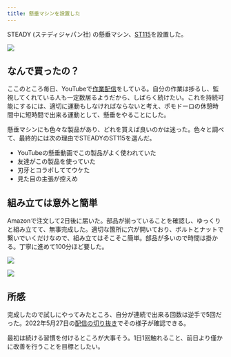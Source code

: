 ```yaml
---
title: 懸垂マシンを設置した
---
```

STEADY (ステディジャパン社) の懸垂マシン、[ST115](https://www.amazon.co.jp/dp/B09K3QQBKH)を設置した。

![](https://lh3.googleusercontent.com/docs/AG8NV2YC3J8LdiPPLzrzQgb_Os-9WmMo0uC35gsF5ZsdwdjY7s1YIsyxjzQUrdFhXfPZg-3N2orNCnQOs9vt9OBXx4elSvaUt536nUzE3T4YmLFc0mrU24nZ0qOn_cY0a7U-BZzC1kfFZjIfVqEFAloryyfyvaIanoBUqjWBp-AoUbksPnfeWCIXG2UGaZVR1ZY4XMgYZB-B7bvYIusD6vsrVH_v5S2M0D_-sHsYYN7qjIZe7xJ2n6g0hFrOuFKE8m9j7D1O7hd6SU_XHLERlAKEVjKNn1NfZJW9ekVAGmN9zBxqRtanqVYFr2PR0Cn__kemN5wlsEljEITAkUG2A3J1W8WCNsARKMlVKFIhRMOS9yOWAijv2KQD9CN1CqNnI3bLXL4bYZSEygwO-e74FeYxzdW_MOrvxI9FVvlgq44AymOK9nriEuaoFfJt1SAQI4lk9tiT9R1RbCmsvUXFnuHFTgoAwO4MB3i6zu0rWK_990m5ManNmKNrldCDKujZJ6ZFNCco1T7jF29YitPWvKcJnAjCtVsuh9qH8c9HSAUWhmtxMBnWVyjaXWShwfZx6fUwpVJ5P52yCGp9AWBfHmdEmzd3HT72vACoA6qp-p9mCIhlQrZt-yPaD5kmHdClM9vheIN4CIzj9JVEnyoUbTXCrypizDLjVDLQ2s7ojRSJUf4p7lF1e5GxhTa-s24UaJsYHnh3y43hdLryGJKyb_dKSAvhSKhBeL4iz97vbh2fpvIS_AUmwhg5OgGfKRzcutmsZapV4An_i-P9Az9ZC9vZEBPyD7nSow3Y-DxEZRqrbFvGP18GDdOPBLzzKwx4rAsTKXj1FG7JL1MKQ1Oe23kBOMvtPqBA6mTIy4L87--0XULdSapoQIAPo_nDVeQyljmzN603fg084n4y7ptOkDVTnh2sv5WbCJHwvwzKFhxeJ7QSnBk7qjY7QKL767ZJxR8vUBGadVqJ4TyweD-UxrInyh_7yatFWe9R9p7ZMZU6L2bLJp6KiLq8ANOutFqc5dmDwB8PjsiyfTaXl1Ap1ZWnC6q3DJhPt3by-vUjMpV52hbsZZcHQoX7fi9STkybPI7iHWi5RJb0z_srODRUfpH_Tw-Ll7xcFtDubgp7lbjglTxVEvXdXawdAtofpdRLV7qbEvBNBzK-crqv2dEeDaAXahz0s6qvcDqJUSEsmy-X0T-lS1PBtqDorRN_PksaaLHfVuDz_p1zckJLoSWg3_9sGzgBoVy9OphFzwtAGYFsMhHGNqo4)

なんで買ったの？
--------

ここのところ毎日、YouTubeで[作業配信](https://www.youtube.com/c/r7kamura)をしている。自分の作業は捗るし、監視してくれている人も一定数居るようだから、しばらく続けたい。これを持続可能にするには、適切に運動もしなければならないと考え、ポモドーロの休憩時間中に短時間で出来る運動として、懸垂をやることにした。

懸垂マシンにも色々な製品があり、どれを買えば良いのかは迷った。色々と調べて、最終的には次の理由でSTEADYのST115を選んだ。

*   YouTubeの懸垂動画でこの製品がよく使われていた
*   友達がこの製品を使っていた
*   刃牙とコラボしててウケた
*   見た目の主張が控えめ

組み立ては意外と簡単
----------

Amazonで注文して2日後に届いた。部品が揃っていることを確認し、ゆっくりと組み立てて、無事完成した。適切な箇所に穴が開いており、ボルトとナットで繋いでいくだけなので、組み立てはそこそこ簡単。部品が多いので時間は掛かる。丁寧に進めて100分ほど要した。

![](https://lh3.googleusercontent.com/docs/AG8NV2bkh9vREMvivgnd5FW_ZscTA6gztigZrt-_FL_n3HXsRUYz5oXHOPjj0zzeSnlQ0KfmoGSXOVfcakNmC7G8Wyo3LuDizVLuZ_fMfgxFELSIZJSK1TgfBlucUJoXWv5xadQ16v1hs9QLVCZfzLDJNWo2qLYZNLnz5NHNBUjD6j1kepheg18mUxEhStLKhQrRK5V2CnYLEv-eoRc-q-WcNZcBHW8wy2WXG7pOXbYdiTy4U3Y5gpfCQzLK4fxqJ7hozw8SEuZNvuFepDRKWEmt5Y2w405LayfScfGtRAkJD-w_wWDRiYynFzrbq_YgNzi_ELymuvZE3FMeP3sIOIzCvY72BhH8khXd1CMAIZv2-dbeZooSUX--VfC7_t-0zo2a3ttr18wjTOF8xiE7WLVhTV91_oEfiRjh_gGQnD1T_WBexCV4hwm8T_Mcdvun7QQADVlBo3q6FSdOWD4eF00FE_1wCTrZVFfRDn8tvJFN-pJph8Iwv6PFKlssmCTk7AD0z6PKmzcWRBMpNBGBx3jMXR3-BNZ3DAJr6CoOPysY-ZOhqas8RYFqHlwG5TQXJF2ghZrcS-UbXXsu44vC9CH7vbDOfvH_6A7bqoQLnKxk7nZDIZ3u7T4enPnQ73CZ_CFWWuLTGHY3cAgxDkwrT5KU5SHsqrfzpxzLpafBxFsujKDPBYmJ_EXdnxph5QgjQ7BB2Db7bIkBDB290ft3PJ5ZQfbX-pURld6-JLcqAUJGvu7yAFjYHA7wAXCsv7B34SmpX7aQkTqHYbS-MmnEXvmSIZ5PVUTg8ASwao8ouBEjFPSK4Z1m51hbfRzroaAJ5izfyY7KHsKqFt16xvVsuoiZYjiv20ng-gutJELrobtBqCyvcIBCnTsZVP6Zy7vw1ux3S5pQjnfNA-p1MDlaCqfRJCxIvlszdCSAI6l-hF1pnLCuovSKq83NTJRcX9EUrqXzVCMuLxIhk7GB3p9cY4qGCEjofIU_N-AkF71aI1nUzmb0niY85Zla_BuGnQvzFM2XxvJXPKUAGPmk5x9tK-YhjCdnKD8As6M-8aozDpOFqviCMcr_3YonzAWR6umNsJW6agGOr2aaXIGUQTv6cTa6j26BYgDZv9mdm5HbV7IRnEVn7zLUH5p7wGVOujoj7KPsMir4iFMTTFQ9VcLsbHKeNiLvQOIEKOBQUUpmL5zS2Mebt-DIRWBQ4q9JvZw0PfNhpSMPxJgY6GmHNTwpV_HbnsgWKAye70v9674ZedLkDFQeUvlY)

![](https://lh3.googleusercontent.com/docs/AG8NV2aF15MjEoE-T43hO1KsWGyOAekII-8mAZoaniDD53DJrlKrMoi6nBxCiRsHKU_ilD9Pz6fWc07T8ddaz48QYBrgdP36frmGEo23eTYlLq-xSPL5dzyRLQJGC8ymchyRx4bTsCQXnh1d20NLyGn5WuN2K3xfqmLi6aFWjYzN2c0LUbp65W3REnCKV4zsnEoz9b5wYzcuu0BPWYHN1VE2Q7pyqMPqDE_h2ipztpqJ1299_hQLKX0MghCWylcD_EcbmTbdtId2f9jtLpSChwo4IjfFHOsx1vNT-np5PXBn28LXV-cRUPA43EgziRHEKZW5uQUHzUELmkxvh6N9GrhH_FaQqn3Icx5Qd0OiFSi7hBfbqAA8kaTs1CMpvyfpq9YxrWywWtg33qzQj0C9LMu8WkGfiUdBXDHVwL-4vmexhcl2WLmPBRe0zggSV_0oxUaFD3Drw5QAkmyugzBWE8JnLZm550kfXkLk_aaCnqWgpUpUfSbkd4aX0nUXwT6AAkACueg3xOtE0KWFvzbNr0KmRkURT3J7hW2VpFoEBdnKYheFOYd1WTpZg5H6QO2wpnEg7nY2X_ufkavm2XI0_OZSymD55ulR0oSmnZGFtsr96TaVFXw7V12ExDBe_dZV8KLnb4t6EPKQOcwylGHg5ggAYBtIP7kPTGCrXGpr8Hj8VRzn577Cttd9SweryatU15TO-EzfeDoHYwFOskG_yw85jZRvLC0NkwhUy7H3ekvQxk8pvPeSQQpKeD4zM_QzVGbAVWTR0gePc-tWODCYuZaSAhpJCjrq2S7ju77RrpeXHGsR9UEYTqFPikyREJ6d6R06o6lfZpBKw0-d7YEnp2_sKy08jFpfkIKPn9ogXSDIW_XLp7imOw-hTecpx_0CaovL2zG-oLjQBHyy9996f-WQpStKmAtG8VPsFYPDb7E65PXG0LbSb67XDk_t5LBc_F1_K3bLGCeQ3PyPBU3oYr5zZUo-uSN9iD24UYDYVmAGvwLpjqo85OS0EtuBNcVFa12OLl8TJv467y3v_McoNHRVJyq9xTigKk-o6MIrKqawrmF5a6bV2gIC3hN_3dzB3v5QEJeQzg4TrZe_hwRxEyqh-_FeJf9cTvfplr60DyBNbtZr6oEze3-JZoc-zlojiuNhalsTBIhIzg4Usneji6ZHULjog2tV1WGGAMA9BWjra14mowHLFX9dJNUuXy0XltFr_9ymCiSkvsRwo2DATSB13dSiY-Kk6yVlR6CsQ5N9tfYTGMQQ)

所感
--

完成したので試しにやってみたところ、自分が連続で出来る回数は逆手で5回だった。2022年5月27日の[配信の切り抜き](https://www.youtube.com/clip/Ugkxy2NXpdlfZF0kT9s-MoCOrbB1wpWEryK9)でその様子が確認できる。

最初は続ける習慣を付けるところが大事そう。1日1回触れること、前日より僅かに改善を行うことを目標としたい。
